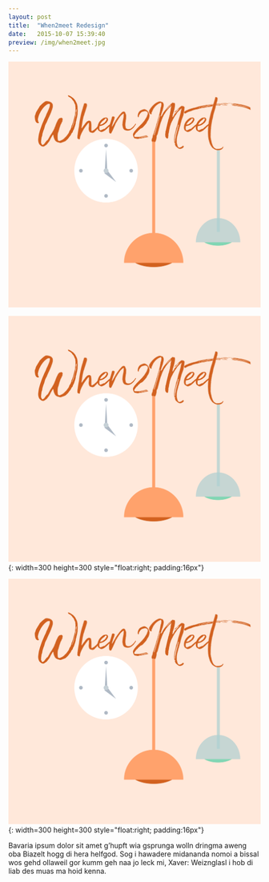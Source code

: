 ```yaml
---
layout: post
title:  "When2meet Redesign"
date:   2015-10-07 15:39:40
preview: /img/when2meet.jpg
---
```


![Picture 1](/img/when2meet.jpg)

![When2meet](/img/when2meet.jpg){: width=300 height=300 style="float:right; padding:16px"}

![When2meet](/img/when2meet.jpg){: width=300 height=300 style="float:right; padding:16px"}

Bavaria ipsum dolor sit amet g’hupft wia gsprunga wolln dringma aweng oba Biazelt hogg di hera helfgod. Sog i hawadere midananda nomoi a bissal wos gehd ollaweil gor kumm geh naa jo leck mi, Xaver: Weiznglasl i hob di liab des muas ma hoid kenna.
